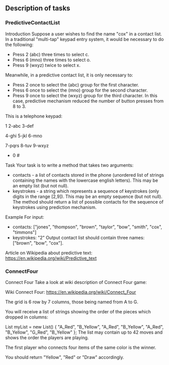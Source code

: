 ## Description of tasks

### PredictiveContactList

Introduction
Suppose a user wishes to find the name "cox" in a contact list. In a traditional "multi-tap" keypad entry system, it would be necessary to do the following:
- Press 2 (abc) three times to select c.
- Press 6 (mno) three times to select o.
- Press 9 (wxyz) twice to select x.

Meanwhile, in a predictive contact list, it is only necessary to:
- Press 2 once to select the (abc) group for the first character.
- Press 6 once to select the (mno) group for the second character.
- Press 9 once to select the (wxyz) group for the third character.
In this case, predictive mechanism reduced the number of button presses from 8 to 3.

This is a telephone keypad:

1 2-abc 3-def

4-ghi 5-jkl 6-mno

7-pqrs 8-tuv 9-wxyz

* 0 #

Task
Your task is to write a method that takes two arguments:
- contacts - a list of contacts stored in the phone (unordered list of strings containing the names with the lowercase english letters). This may be an empty list (but not null).
- keystrokes - a string which represents a sequence of keystrokes (only digits in the range [2,9]). This may be an empty sequence (but not null).
The method should return a list of possible contacts for the sequence of keystrokes using prediction mechanism.

Example
For input:
- contacts: ["jones", "thompson", "brown", "taylor", "bow", "smith", "cox", "timmons"]
- keystrokes: "2"
Output contact list should contain three names: ["brown", "bow", "cox"].

Article on Wikipedia about predictive text: https://en.wikipedia.org/wiki/Predictive_text

### ConnectFour

Connect Four
Take a look at wiki description of Connect Four game:

Wiki Connect Four: https://en.wikipedia.org/wiki/Connect_Four

The grid is 6 row by 7 columns, those being named from A to G.

You will receive a list of strings showing the order of the pieces which dropped in columns:

List<string> myList = new List<string>()
{
    "A_Red",
    "B_Yellow",
    "A_Red",
    "B_Yellow",
    "A_Red",
    "B_Yellow",
    "G_Red",
    "B_Yellow"
};
The list may contain up to 42 moves and shows the order the players are playing.

The first player who connects four items of the same color is the winner.

You should return "Yellow", "Red" or "Draw" accordingly.
